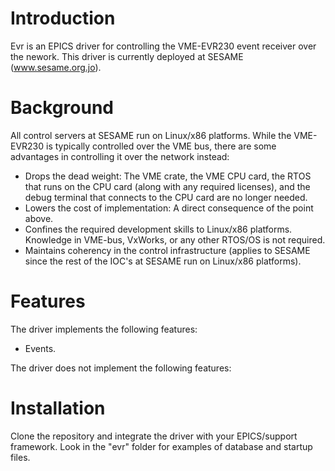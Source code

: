 Introduction
============
Evr is an EPICS driver for controlling the VME-EVR230 event receiver over the nework. This driver is currently deployed at SESAME (www.sesame.org.jo).

Background
==========
All control servers at SESAME run on Linux/x86 platforms. While the VME-EVR230 is typically controlled over the VME bus, there are some advantages in controlling it over the network instead:
* Drops the dead weight: The VME crate, the VME CPU card, the RTOS that runs on the CPU card (along with any required licenses), and the debug terminal that connects to the CPU card are no longer needed.
* Lowers the cost of implementation: A direct consequence of the point above.
* Confines the required development skills to Linux/x86 platforms. Knowledge in VME-bus, VxWorks, or any other RTOS/OS is not required.
* Maintains coherency in the control infrastructure (applies to SESAME since the rest of the IOC's at SESAME run on Linux/x86 platforms).

Features
========
The driver implements the following features:
* Events.

The driver does not implement the following features:

Installation
============
Clone the repository and integrate the driver with your EPICS/support framework. Look in the "evr" folder for examples of database and startup files.
